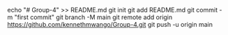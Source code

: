 echo "# Group-4" >> README.md
git init
git add README.md
git commit -m "first commit"
git branch -M main
git remote add origin https://github.com/kennethmwango/Group-4.git
git push -u origin main
